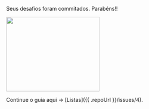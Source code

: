 Seus desafios foram commitados. Parabéns!!

<img src="https://i.giphy.com/media/CmbOLk68Y8WJ78hiSd/giphy.webp" width="250" height="200" />

Continue o guia aqui -> [Listas]({{ .repoUrl }}/issues/4).
